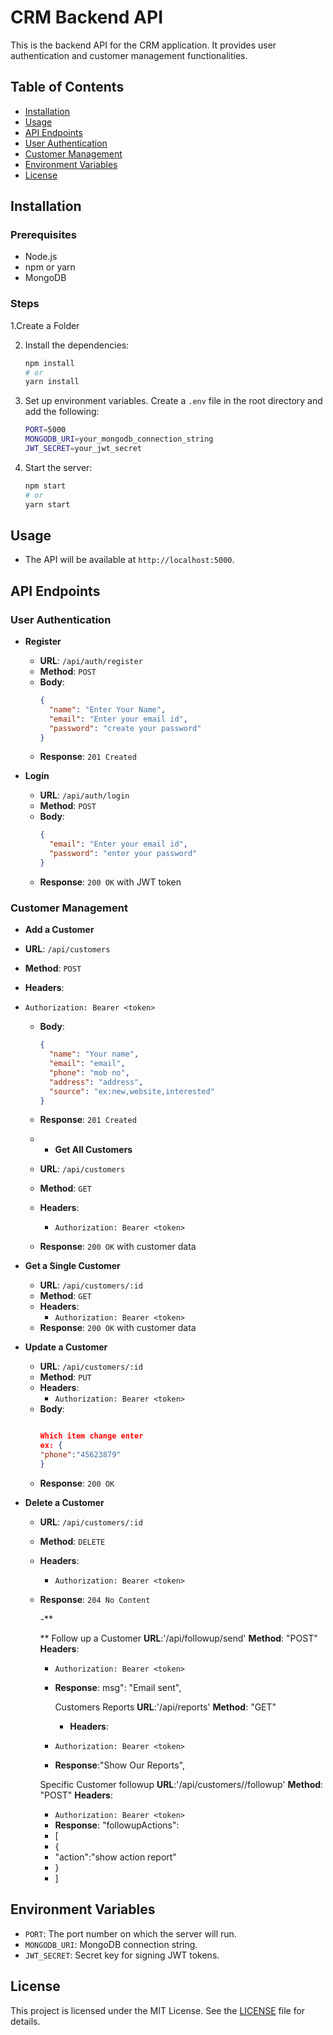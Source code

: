 # CRM Backend API

This is the backend API for the CRM application. It provides user authentication and customer management functionalities.

## Table of Contents
- [Installation](#installation)
- [Usage](#usage)
- [API Endpoints](#api-endpoints)
- [User Authentication](#user-authentication)
- [Customer Management](#customer-management)
- [Environment Variables](#environment-variables)
- [License](#license)

## Installation

### Prerequisites
- Node.js
- npm or yarn
- MongoDB

### Steps
1.Create a Folder

2. Install the dependencies:
    ```bash
    npm install
    # or
    yarn install
    ```

3. Set up environment variables. Create a `.env` file in the root directory and add the following:
    ```bash
    PORT=5000
    MONGODB_URI=your_mongodb_connection_string
    JWT_SECRET=your_jwt_secret
    
4. Start the server:
    ```bash
    npm start
    # or
    yarn start
    ```

## Usage

- The API will be available at `http://localhost:5000`.

## API Endpoints

### User Authentication

- **Register**
  - **URL**: `/api/auth/register`
  - **Method**: `POST`
  - **Body**:
    ```json
    {
      "name": "Enter Your Name",
      "email": "Enter your email id",
      "password": "create your password"
    }
    ```
  - **Response**: `201 Created`

- **Login**
  - **URL**: `/api/auth/login`
  - **Method**: `POST`
  - **Body**:
    ```json
    {
      "email": "Enter your email id",
      "password": "enter your password"
    }
    ```
  - **Response**: `200 OK` with JWT token

### Customer Management

- **Add a Customer**
- **URL**: `/api/customers`
- **Method**: `POST`
- **Headers**:
- `Authorization: Bearer <token>`
  - **Body**:
    ```json
    {
      "name": "Your name",
      "email": "email",
      "phone": "mob no",
      "address": "address",
      "source": "ex:new,website,interested"
    }
    ```
  - **Response**: `201 Created`
 
  - - **Get All Customers**
  - **URL**: `/api/customers`
  - **Method**: `GET`
  - **Headers**:
    - `Authorization: Bearer <token>`
  - **Response**: `200 OK` with customer data

- **Get a Single Customer**
  - **URL**: `/api/customers/:id`
  - **Method**: `GET`
  - **Headers**:
    - `Authorization: Bearer <token>`
  - **Response**: `200 OK` with customer data

- **Update a Customer**
  - **URL**: `/api/customers/:id`
  - **Method**: `PUT`
  - **Headers**:
    - `Authorization: Bearer <token>`
  - **Body**:
    ```json
    
    Which item change enter
    ex: {
    "phone":"45623879"
    }
    
    ```
  - **Response**: `200 OK`

- **Delete a Customer**
  - **URL**: `/api/customers/:id`
  - **Method**: `DELETE`
  - **Headers**:
    - `Authorization: Bearer <token>`
  - **Response**: `204 No Content`
 
    -**

    ** Follow up a Customer
    **URL**:'/api/followup/send'
    **Method**: "POST"
    **Headers**:
    - `Authorization: Bearer <token>`
    - **Response**: msg": "Email sent",

      Customers Reports
       **URL**:'/api/reports'
       **Method**: "GET"
      - **Headers**:
    - `Authorization: Bearer <token>`
    -  **Response**:"Show Our Reports",

      Specific Customer followup
     **URL**:'/api/customers/<Customer ID>/followup'
    **Method**: "POST"
       **Headers**:
    - `Authorization: Bearer <token>`
    -  **Response**: "followupActions":
    -  [
    -  {
    -  "action":"show action report"
    -  }
    -  ]
    

## Environment Variables

- `PORT`: The port number on which the server will run.
- `MONGODB_URI`: MongoDB connection string.
- `JWT_SECRET`: Secret key for signing JWT tokens.

## License

This project is licensed under the MIT License. See the [LICENSE](LICENSE) file for details.
